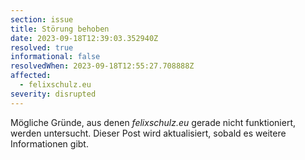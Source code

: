 ```yaml
---
section: issue
title: Störung behoben
date: 2023-09-18T12:39:03.352940Z
resolved: true
informational: false
resolvedWhen: 2023-09-18T12:55:27.708888Z
affected:
  - felixschulz.eu
severity: disrupted
---
```

Mögliche Gründe, aus denen *felixschulz.eu* gerade nicht funktioniert, werden untersucht. Dieser Post wird aktualisiert, sobald es weitere Informationen gibt.

        